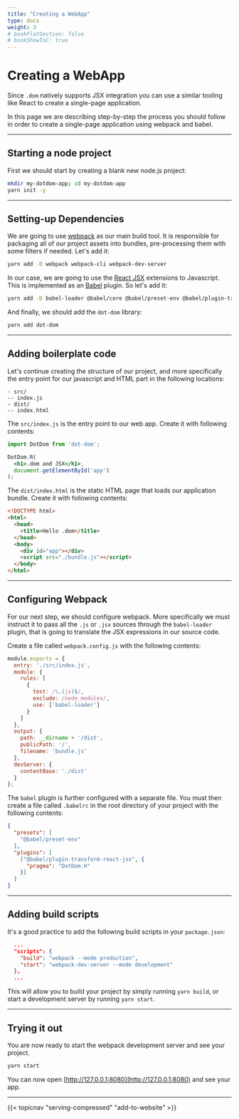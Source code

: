 ```yaml
---
title: "Creating a WebApp"
type: docs
weight: 3
# bookFlatSection: false
# bookShowToC: true
---
```


# Creating a WebApp

Since `.dom` natively supports JSX integration you can use a similar tooling like React to create a single-page application.

In this page we are describing step-by-step the process you should follow in order to create a single-page application using webpack and babel.

---

## Starting a node project

First we should start by creating a blank new node.js project:

```sh
mkdir my-dotdom-app; cd my-dotdom-app
yarn init -y
```

---

## Setting-up Dependencies
 
We are going to use [webpack](https://webpack.js.org/) as our main build tool. It is responsible for packaging all of our project assets into bundles, pre-processing them with some filters if needed. Let's add it:

```sh
yarn add -D webpack webpack-cli webpack-dev-server
```

In our case, we are going to use the [React JSX](https://reactjs.org/docs/introducing-jsx.html) extensions to Javascript. This is implemented as an [Babel](https://babeljs.io/) plugin. So let's add it:

```sh
yarn add -D babel-loader @babel/core @babel/preset-env @babel/plugin-transform-react-jsx
```

And finally, we should add the `dot-dom` library:

```sh
yarn add dot-dom
```

---

## Adding boilerplate code

Let's continue creating the structure of our project, and more specifically the entry point for our javascript and HTML part in the following locations:

```
- src/
-- index.js
- dist/
-- index.html 
```

The `src/index.js` is the entry point to our web app. Create it with following contents:

```jsx
import DotDom from 'dot-dom';

DotDom.R(
  <h1>.dom and JSX</h1>,
  document.getElementById('app')
);
```

The `dist/index.html` is the static HTML page that loads our application bundle. Create it with following contents:

```html
<!DOCTYPE html>
<html>
  <head>
    <title>Hello .dom</title>
  </head>
  <body>
    <div id="app"></div>
    <script src="./bundle.js"></script>
  </body>
</html>
```

---

## Configuring Webpack

For our next step, we should configure webpack. More specifically we must instruct it to pass all the `.js` or `.jsx` sources through the `babel-loader` plugin, that is going to translate the JSX expressions in our source code.

Create a file called `webpack.config.js` with the following contents:

```js
module.exports = {
  entry: './src/index.js',
  module: {
    rules: [
      {
        test: /\.(js)$/,
        exclude: /node_modules/,
        use: ['babel-loader']
      }
    ]
  },
  output: {
    path: __dirname + '/dist',
    publicPath: '/',
    filename: 'bundle.js'
  },
  devServer: {
    contentBase: './dist'
  }
};
```

The `babel` plugin is further configured with a separate file. You must then create a file called `.babelrc` in the root directory of your project with the following contents:

```json
{
  "presets": [
    "@babel/preset-env"
  ],
  "plugins": [
    ["@babel/plugin-transform-react-jsx", {
      "pragma": "DotDom.H"
    }]
  ]
}
```

---

## Adding build scripts

It's a good practice to add the following build scripts in your `package.json`:

```json
  ...
  "scripts": {
    "build": "webpack --mode production",
    "start": "webpack-dev-server --mode development"
  },
  ...
```

This will allow you to build your project by simply running `yarn build`, or start a development server by running `yarn start`.

---

## Trying it out

You are now ready to start the webpack development server and see your project.

```sh
yarn start
```

You can now open [http://127.0.0.1:8080](http://127.0.0.1:8080) and see your app.

---

{{< topicnav "serving-compressed" "add-to-website" >}}
